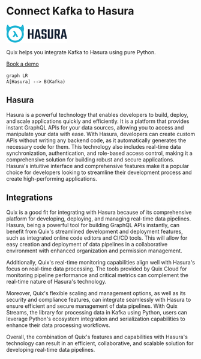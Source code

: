 # Connect Kafka to Hasura

![](./images/logo_1.jpg)

Quix helps you integrate Kafka to Hasura using pure Python.

<div>
<a class="md-button md-button--primary" href="https://share.hsforms.com/1iW0TmZzKQMChk0lxd_tGiw4yjw2?__hstc=175542013.2303933fbd746c0ac86d9ccbe9bc9100.1728383268831.1729603416735.1729620918855.31&__hssc=175542013.1.1729620918855&__hsfp=2132701734" target="_blank" style="margin-right:.5rem;">Book a demo</a>
<br/>
</div>

```mermaid
graph LR
A[Hasura] --> B(Kafka)
```

## Hasura

Hasura is a powerful technology that enables developers to build, deploy, and scale applications quickly and efficiently. It is a platform that provides instant GraphQL APIs for your data sources, allowing you to access and manipulate your data with ease. With Hasura, developers can create custom APIs without writing any backend code, as it automatically generates the necessary code for them. This technology also includes real-time data synchronization, authentication, and role-based access control, making it a comprehensive solution for building robust and secure applications. Hasura's intuitive interface and comprehensive features make it a popular choice for developers looking to streamline their development process and create high-performing applications.

## Integrations

Quix is a good fit for integrating with Hasura because of its comprehensive platform for developing, deploying, and managing real-time data pipelines. Hasura, being a powerful tool for building GraphQL APIs instantly, can benefit from Quix's streamlined development and deployment features, such as integrated online code editors and CI/CD tools. This will allow for easy creation and deployment of data pipelines in a collaborative environment with enhanced organization and permission management.

Additionally, Quix's real-time monitoring capabilities align well with Hasura's focus on real-time data processing. The tools provided by Quix Cloud for monitoring pipeline performance and critical metrics can complement the real-time nature of Hasura's technology.

Moreover, Quix's flexible scaling and management options, as well as its security and compliance features, can integrate seamlessly with Hasura to ensure efficient and secure management of data pipelines. With Quix Streams, the library for processing data in Kafka using Python, users can leverage Python's ecosystem integration and serialization capabilities to enhance their data processing workflows.

Overall, the combination of Quix's features and capabilities with Hasura's technology can result in an efficient, collaborative, and scalable solution for developing real-time data pipelines.

